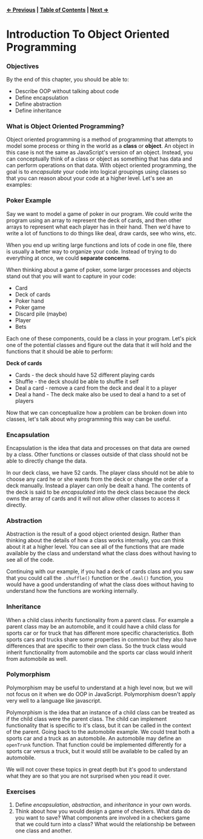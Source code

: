 #### [⇐ Previous](./05-call-apply-bind.md) | [Table of Contents](./../readme.md) | [Next ⇒](./07-constructor-functions.md)

# Introduction To Object Oriented Programming

### Objectives

By the end of this chapter, you should be able to:

* Describe OOP without talking about code
* Define encapsulation
* Define abstraction
* Define inheritance

### What is Object Oriented Programming?

Object oriented programming is a method of programming that attempts to model some process or thing in the world as a __class__ or __object__.  An object in this case is not the same as JavaScript's version of an object.  Instead, you can conceptually think of a class or object as something that has data and can perform operations on that data.  With object oriented programming, the goal is to _encapsulate_ your code into logical groupings using classes so that you can reason about your code at a higher level.  Let's see an examples:

### Poker Example

Say we want to model a game of poker in our program.  We could write the program using an array to represent the deck of cards, and then other arrays to represent what each player has in their hand.  Then we'd have to write a lot of functions to do things like deal, draw cards, see who wins, etc.

When you end up writing large functions and lots of code in one file, there is usually a better way to organize your code.  Instead of trying to do everything at once, we could __separate concerns__.

When thinking about a game of poker, some larger processes and objects stand out that you will want to capture in your code:

* Card
* Deck of cards
* Poker hand
* Poker game
* Discard pile (maybe)
* Player
* Bets

Each one of these components, could be a class in your program.  Let's pick one of the potential classes and figure out the data that it will hold and the functions that it should be able to perform:

__Deck of cards__

* Cards - the deck should have 52 different playing cards
* Shuffle - the deck should be able to shuffle it self
* Deal a card - remove a card from the deck and deal it to a player
* Deal a hand - The deck make also be used to deal a hand to a set of players

Now that we can conceptualize how a problem can be broken down into classes, let's talk about why programming this way can be useful.

### Encapsulation

Encapsulation is the idea that data and processes on that data are owned by a class.  Other functions or classes outside of that class should not be able to directly change the data.

In our deck class, we have 52 cards. The player class should not be able to choose any card he or she wants from the deck or change the order of a deck manually.  Instead a player can only be dealt a hand.  The contents of the deck is said to be _encapsulated_ into the deck class because the deck owns the array of cards and it will not allow other classes to access it directly.

### Abstraction

Abstraction is the result of a good object oriented design.  Rather than thinking about the details of how a class works internally, you can think about it at a higher level.  You can see all of the functions that are made available by the class and understand what the class does without having to see all of the code.

Continuing with our example, if you had a deck of cards class and you saw that you could call the `.shuffle()` function or the `.deal()` function, you would have a good understanding of what the class does without having to understand how the functions are working internally.

### Inheritance

When a child class _inherits_ functionality from a parent class.  For example a parent class may be an automobile, and it could have a child class for sports car or for truck that has different more specific characteristics.  Both sports cars and trucks share some properties in common but they also have differences that are specific to their own class.  So the truck class would inherit functionality from automobile and the sports car class would inherit from automobile as well.

### Polymorphism

Polymorphism may be useful to understand at a high level now, but we will not focus on it when we do OOP in JavaScript.  Polymorphism doesn't apply very well to a language like javascript.

Polymorphism is the idea that an instance of a child class can be treated as if the child class were the parent class.  The child can implement functionality that is specific to it's class, but it can be called in the context of the parent.  Going back to the automobile example.  We could treat both a sports car and a truck as an automobile.  An automobile may define an `openTrunk` function.  That function could be implemented differently for a sports car versus a truck, but it would still be available to be called by an automobile.

We will not cover these topics in great depth but it's good to understand what they are so that you are not surprised when you read it over.

### Exercises

1. Define _encapsulation_, _abstraction_, and _inheritance_ in your own words.
1. Think about how you would design a game of checkers. What data do you want to save?  What components are involved in a checkers game that we could turn into a class?  What would the relationship be between one class and another.
